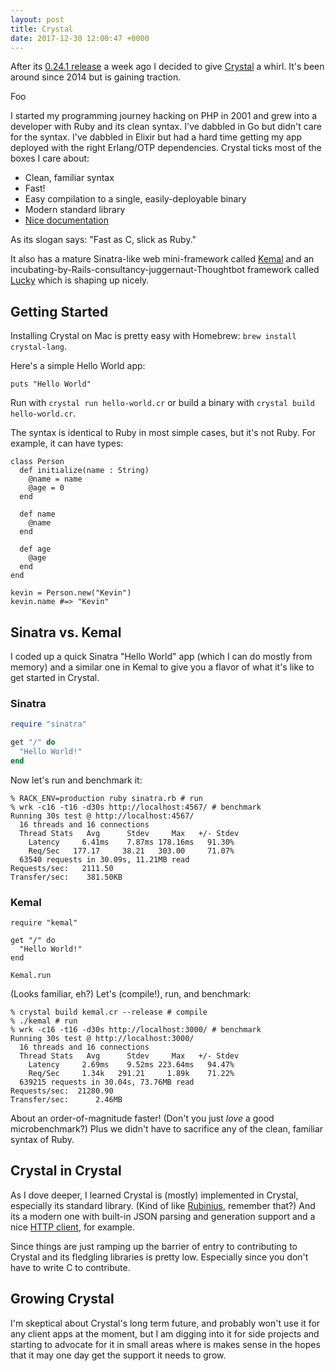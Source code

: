 ```yaml
---
layout: post
title: Crystal
date: 2017-12-30 12:00:47 +0000
---
```

After its [0.24.1 release](https://github.com/crystal-lang/crystal/releases/tag/v0.24.1) a week ago I decided to give [Crystal](https://crystal-lang.org/) a whirl. It's been around since 2014 but is gaining traction.

Foo

I started my programming journey hacking on PHP in 2001 and grew into a developer with Ruby and its clean syntax. I've dabbled in Go but didn't care for the syntax. I've dabbled in Elixir but had a hard time getting my app deployed with the right Erlang/OTP dependencies. Crystal ticks most of the boxes I care about:

* Clean, familiar syntax
* Fast!
* Easy compilation to a single, easily-deployable binary
* Modern standard library
* [Nice documentation](https://crystal-lang.org/docs/)

As its slogan says: "Fast as C, slick as Ruby."

It also has a mature Sinatra-like web mini-framework called [Kemal](http://kemalcr.com/) and an incubating-by-Rails-consultancy-juggernaut-Thoughtbot framework called [Lucky](https://luckyframework.org/) which is shaping up nicely.

## Getting Started

Installing Crystal on Mac is pretty easy with Homebrew: `brew install crystal-lang`.

Here's a simple Hello World app:

```crystal
puts "Hello World"
```

Run with `crystal run hello-world.cr` or build a binary with `crystal build hello-world.cr`.

The syntax is identical to Ruby in most simple cases, but it's not Ruby. For example, it can have types:

```crystal
class Person
  def initialize(name : String)
    @name = name
    @age = 0
  end

  def name
    @name
  end

  def age
    @age
  end
end

kevin = Person.new("Kevin")
kevin.name #=> "Kevin"
```

## Sinatra vs. Kemal

I coded up a quick Sinatra "Hello World" app (which I can do mostly from memory) and a similar one in Kemal to give you a flavor of what it's like to get started in Crystal.

### Sinatra

```ruby
require "sinatra"

get "/" do
  "Hello World!"
end
```

Now let's run and benchmark it:

```shell
% RACK_ENV=production ruby sinatra.rb # run
% wrk -c16 -t16 -d30s http://localhost:4567/ # benchmark
Running 30s test @ http://localhost:4567/
  16 threads and 16 connections
  Thread Stats   Avg      Stdev     Max   +/- Stdev
    Latency     6.41ms    7.87ms 178.16ms   91.30%
    Req/Sec   177.17     38.21   303.00     71.07%
  63540 requests in 30.09s, 11.21MB read
Requests/sec:   2111.50
Transfer/sec:    381.50KB
```

### Kemal

```crystal
require "kemal"

get "/" do
  "Hello World!"
end

Kemal.run
```

\(Looks familiar, eh?) Let's (compile!), run, and benchmark:

```shell
% crystal build kemal.cr --release # compile
% ./kemal # run
% wrk -c16 -t16 -d30s http://localhost:3000/ # benchmark
Running 30s test @ http://localhost:3000/
  16 threads and 16 connections
  Thread Stats   Avg      Stdev     Max   +/- Stdev
    Latency     2.69ms    9.52ms 223.64ms   94.47%
    Req/Sec     1.34k   291.21     1.89k    71.22%
  639215 requests in 30.04s, 73.76MB read
Requests/sec:  21280.90
Transfer/sec:      2.46MB
```

About an order-of-magnitude faster! (Don't you just _love_ a good microbenchmark?) Plus we didn't have to sacrifice any of the clean, familiar syntax of Ruby.

## Crystal in Crystal

As I dove deeper, I learned Crystal is (mostly) implemented in Crystal, especially its standard library. (Kind of like [Rubinius](https://rubinius.com/), remember that?) And its a modern one with built-in JSON parsing and generation support and a nice [HTTP client](https://github.com/crystal-lang/crystal/blob/master/src/http/client.cr), for example.

Since things are just ramping up the barrier of entry to contributing to Crystal and its fledgling libraries is pretty low. Especially since you don't have to write C to contribute.

## Growing Crystal

I'm skeptical about Crystal's long term future, and probably won't use it for any client apps at the moment, but I am digging into it for side projects and starting to advocate for it in small areas where is makes sense in the hopes that it may one day get the support it needs to grow.